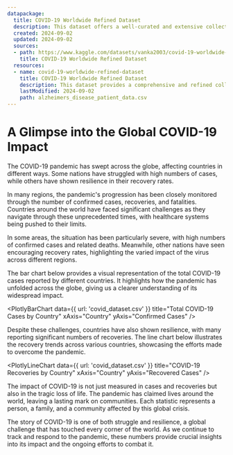 ```yaml
---
datapackage:
  title: COVID-19 Worldwide Refined Dataset
  description: This dataset offers a well-curated and extensive collection of COVID-19 data, sourced from RapidAPI, designed to provide valuable insights. It is regularly updated with the latest available information, ensuring accurate and timely statistics.
  created: 2024-09-02
  updated: 2024-09-02
  sources:
  - path: https://www.kaggle.com/datasets/vanka2003/covid-19-worldwide-refined-dataset
    title: COVID-19 Worldwide Refined Dataset
  resources:
  - name: covid-19-worldwide-refined-dataset
    title: COVID-19 Worldwide Refined Dataset
    description: This dataset provides a comprehensive and refined collection of COVID-19 information, sourced from RapidAPI and curated to offer valuable insights. The data is updated with the most recent information available, ensuring that you have access to accurate and timely statistics.
    lastModified: 2024-09-02
    path: alzheimers_disease_patient_data.csv
---
```


# A Glimpse into the Global COVID-19 Impact

The COVID-19 pandemic has swept across the globe, affecting countries in different ways. Some nations have struggled with high numbers of cases, while others have shown resilience in their recovery rates. 

In many regions, the pandemic's progression has been closely monitored through the number of confirmed cases, recoveries, and fatalities. Countries around the world have faced significant challenges as they navigate through these unprecedented times, with healthcare systems being pushed to their limits.

In some areas, the situation has been particularly severe, with high numbers of confirmed cases and related deaths. Meanwhile, other nations have seen encouraging recovery rates, highlighting the varied impact of the virus across different regions.

The bar chart below provides a visual representation of the total COVID-19 cases reported by different countries. It highlights how the pandemic has unfolded across the globe, giving us a clearer understanding of its widespread impact.

<PlotlyBarChart
  data={{
    url: 'covid_dataset.csv'
  }}
  title="Total COVID-19 Cases by Country"
  xAxis="Country"
  yAxis="Confirmed Cases"
/>

Despite these challenges, countries have also shown resilience, with many reporting significant numbers of recoveries. The line chart below illustrates the recovery trends across various countries, showcasing the efforts made to overcome the pandemic.

<PlotlyLineChart
  data={{
    url: 'covid_dataset.csv'
  }}
  title="COVID-19 Recoveries by Country"
  xAxis="Country"
  yAxis="Recovered Cases"
/>

The impact of COVID-19 is not just measured in cases and recoveries but also in the tragic loss of life. The pandemic has claimed lives around the world, leaving a lasting mark on communities. Each statistic represents a person, a family, and a community affected by this global crisis. 

The story of COVID-19 is one of both struggle and resilience, a global challenge that has touched every corner of the world. As we continue to track and respond to the pandemic, these numbers provide crucial insights into its impact and the ongoing efforts to combat it.
